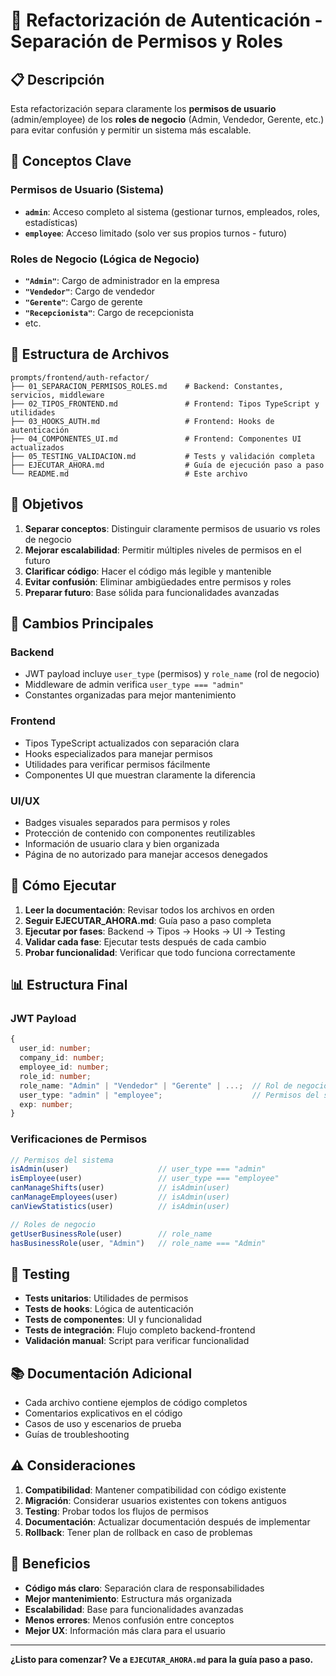 # 🔐 Refactorización de Autenticación - Separación de Permisos y Roles

## 📋 Descripción

Esta refactorización separa claramente los **permisos de usuario** (admin/employee) de los **roles de negocio** (Admin, Vendedor, Gerente, etc.) para evitar confusión y permitir un sistema más escalable.

## 🧠 Conceptos Clave

### **Permisos de Usuario (Sistema)**
- **`admin`**: Acceso completo al sistema (gestionar turnos, empleados, roles, estadísticas)
- **`employee`**: Acceso limitado (solo ver sus propios turnos - futuro)

### **Roles de Negocio (Lógica de Negocio)**
- **`"Admin"`**: Cargo de administrador en la empresa
- **`"Vendedor"`**: Cargo de vendedor
- **`"Gerente"`**: Cargo de gerente
- **`"Recepcionista"`**: Cargo de recepcionista
- etc.

## 📁 Estructura de Archivos

```
prompts/frontend/auth-refactor/
├── 01_SEPARACION_PERMISOS_ROLES.md    # Backend: Constantes, servicios, middleware
├── 02_TIPOS_FRONTEND.md               # Frontend: Tipos TypeScript y utilidades
├── 03_HOOKS_AUTH.md                   # Frontend: Hooks de autenticación
├── 04_COMPONENTES_UI.md               # Frontend: Componentes UI actualizados
├── 05_TESTING_VALIDACION.md           # Tests y validación completa
├── EJECUTAR_AHORA.md                  # Guía de ejecución paso a paso
└── README.md                          # Este archivo
```

## 🎯 Objetivos

1. **Separar conceptos**: Distinguir claramente permisos de usuario vs roles de negocio
2. **Mejorar escalabilidad**: Permitir múltiples niveles de permisos en el futuro
3. **Clarificar código**: Hacer el código más legible y mantenible
4. **Evitar confusión**: Eliminar ambigüedades entre permisos y roles
5. **Preparar futuro**: Base sólida para funcionalidades avanzadas

## 🔄 Cambios Principales

### **Backend**
- JWT payload incluye `user_type` (permisos) y `role_name` (rol de negocio)
- Middleware de admin verifica `user_type === "admin"`
- Constantes organizadas para mejor mantenimiento

### **Frontend**
- Tipos TypeScript actualizados con separación clara
- Hooks especializados para manejar permisos
- Utilidades para verificar permisos fácilmente
- Componentes UI que muestran claramente la diferencia

### **UI/UX**
- Badges visuales separados para permisos y roles
- Protección de contenido con componentes reutilizables
- Información de usuario clara y bien organizada
- Página de no autorizado para manejar accesos denegados

## 🚀 Cómo Ejecutar

1. **Leer la documentación**: Revisar todos los archivos en orden
2. **Seguir EJECUTAR_AHORA.md**: Guía paso a paso completa
3. **Ejecutar por fases**: Backend → Tipos → Hooks → UI → Testing
4. **Validar cada fase**: Ejecutar tests después de cada cambio
5. **Probar funcionalidad**: Verificar que todo funciona correctamente

## 📊 Estructura Final

### **JWT Payload**
```typescript
{
  user_id: number;
  company_id: number;
  employee_id: number;
  role_id: number;
  role_name: "Admin" | "Vendedor" | "Gerente" | ...;  // Rol de negocio
  user_type: "admin" | "employee";                    // Permisos del sistema
  exp: number;
}
```

### **Verificaciones de Permisos**
```typescript
// Permisos del sistema
isAdmin(user)                    // user_type === "admin"
isEmployee(user)                 // user_type === "employee"
canManageShifts(user)            // isAdmin(user)
canManageEmployees(user)         // isAdmin(user)
canViewStatistics(user)          // isAdmin(user)

// Roles de negocio
getUserBusinessRole(user)        // role_name
hasBusinessRole(user, "Admin")   // role_name === "Admin"
```

## 🧪 Testing

- **Tests unitarios**: Utilidades de permisos
- **Tests de hooks**: Lógica de autenticación
- **Tests de componentes**: UI y funcionalidad
- **Tests de integración**: Flujo completo backend-frontend
- **Validación manual**: Script para verificar funcionalidad

## 📚 Documentación Adicional

- Cada archivo contiene ejemplos de código completos
- Comentarios explicativos en el código
- Casos de uso y escenarios de prueba
- Guías de troubleshooting

## ⚠️ Consideraciones

1. **Compatibilidad**: Mantener compatibilidad con código existente
2. **Migración**: Considerar usuarios existentes con tokens antiguos
3. **Testing**: Probar todos los flujos de permisos
4. **Documentación**: Actualizar documentación después de implementar
5. **Rollback**: Tener plan de rollback en caso de problemas

## 🎉 Beneficios

- **Código más claro**: Separación clara de responsabilidades
- **Mejor mantenimiento**: Estructura más organizada
- **Escalabilidad**: Base para funcionalidades avanzadas
- **Menos errores**: Menos confusión entre conceptos
- **Mejor UX**: Información más clara para el usuario

---

**¿Listo para comenzar? Ve a `EJECUTAR_AHORA.md` para la guía paso a paso.**
